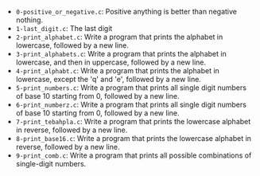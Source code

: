 - `0-positive_or_negative.c`: Positive anything is better than negative nothing.
- `1-last_digit.c`: The last digit
- `2-print_alphabet.c`: Write a program that prints the alphabet in lowercase, followed by a new line.
- `3-print_alphabets.c`: Write a program that prints the alphabet in lowercase, and then in uppercase, followed by a new line.
- `4-print_alphabt.c`: Write a program that prints the alphabet in lowercase, except the 'q' and 'e', followed by a new line.
- `5-print_numbers.c`: Write a program that prints all single digit numbers of base 10 starting from 0, followed by a new line.
- `6-print_numberz.c`: Write a program that prints all single digit numbers of base 10 starting from 0, followed by a new line.
- `7-print_tebahpla.c`: Write a program that prints the lowercase alphabet in reverse, followed by a new line.
- `8-print_base16.c`: Write a program that prints the lowercase alphabet in reverse, followed by a new line.
- `9-print_comb.c`: Write a program that prints all possible combinations of single-digit numbers.
